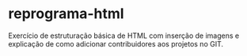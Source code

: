 # reprograma-html
Exercício de estruturação básica de HTML com inserção de imagens e explicação de como adicionar contribuidores aos projetos no GIT.
